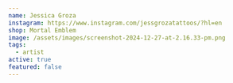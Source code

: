 ```yaml
---
name: Jessica Groza
instagram: https://www.instagram.com/jessgrozatattoos/?hl=en
shop: Mortal Emblem
image: /assets/images/screenshot-2024-12-27-at-2.16.33-pm.png
tags:
  - artist
active: true
featured: false
---
```

